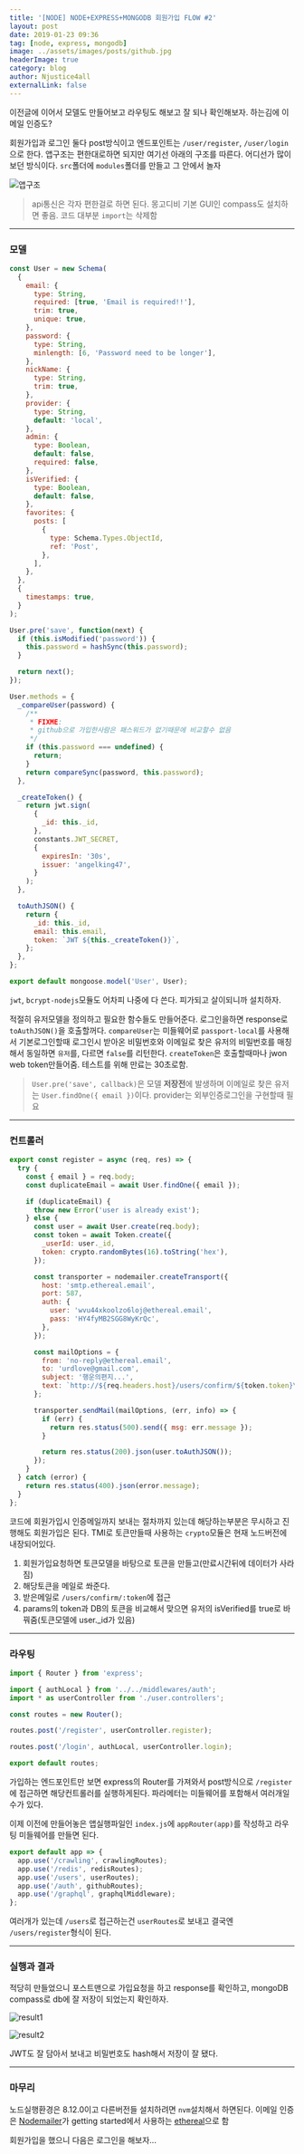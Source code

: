 ```yaml
---
title: '[NODE] NODE+EXPRESS+MONGODB 회원가입 FLOW #2'
layout: post
date: 2019-01-23 09:36
tag: [node, express, mongodb]
image: ../assets/images/posts/github.jpg
headerImage: true
category: blog
author: Njustice4all
externalLink: false
---
```


이전글에 이어서 모델도 만들어보고 라우팅도 해보고 잘 되나 확인해보자. 하는김에 이메일 인증도?

회원가입과 로그인 둘다 post방식이고 엔드포인트는 `/user/register`, `/user/login`으로 한다. 앱구조는 편한대로하면 되지만 여기선 아래의 구조를 따른다. 어디선가 많이 보던 방식이다. `src`폴더에 `modules`폴더를 만들고 그 안에서 놀자

![앱구조](../assets/images/posts/190123/structure.png)

> api통신은 각자 편한걸로 하면 된다. 몽고디비 기본 GUI인 compass도 설치하면 좋음. 코드 대부분 `import`는 삭제함

---

### 모델

```javascript
const User = new Schema(
  {
    email: {
      type: String,
      required: [true, 'Email is required!!'],
      trim: true,
      unique: true,
    },
    password: {
      type: String,
      minlength: [6, 'Password need to be longer'],
    },
    nickName: {
      type: String,
      trim: true,
    },
    provider: {
      type: String,
      default: 'local',
    },
    admin: {
      type: Boolean,
      default: false,
      required: false,
    },
    isVerified: {
      type: Boolean,
      default: false,
    },
    favorites: {
      posts: [
        {
          type: Schema.Types.ObjectId,
          ref: 'Post',
        },
      ],
    },
  },
  {
    timestamps: true,
  }
);

User.pre('save', function(next) {
  if (this.isModified('password')) {
    this.password = hashSync(this.password);
  }

  return next();
});

User.methods = {
  _compareUser(password) {
    /**
     * FIXME:
     * github으로 가입한사람은 패스워드가 없기때문에 비교할수 없음
     */
    if (this.password === undefined) {
      return;
    }
    return compareSync(password, this.password);
  },

  _createToken() {
    return jwt.sign(
      {
        _id: this._id,
      },
      constants.JWT_SECRET,
      {
        expiresIn: '30s',
        issuer: 'angelking47',
      }
    );
  },

  toAuthJSON() {
    return {
      _id: this._id,
      email: this.email,
      token: `JWT ${this._createToken()}`,
    };
  },
};

export default mongoose.model('User', User);
```

`jwt`, `bcrypt-nodejs`모듈도 어차피 나중에 다 쓴다. 피가되고 살이되니까 설치하자.

적절히 유저모델을 정의하고 필요한 함수들도 만들어준다. 로그인을하면 response로 `toAuthJSON()`을 호출할꺼다. `compareUser`는 미들웨어로 `passport-local`를 사용해서 기본로그인할때 로그인시 받아온 비밀번호와 이메일로 찾은 유저의 비밀번호를 매칭해서 동일하면 `유저`를, 다르면 `false`를 리턴한다. `createToken`은 호출할때마나 jwon web token만들어줌. 테스트를 위해 만료는 30초로함.

> `User.pre('save', callback)`은 모델 **저장전**에 발생하며 이메일로 찾은 유저는 `User.findOne({ email })`이다. provider는 외부인증로그인을 구현할때 필요

---

### 컨트롤러

```javascript
export const register = async (req, res) => {
  try {
    const { email } = req.body;
    const duplicateEmail = await User.findOne({ email });

    if (duplicateEmail) {
      throw new Error('user is already exist');
    } else {
      const user = await User.create(req.body);
      const token = await Token.create({
        _userId: user._id,
        token: crypto.randomBytes(16).toString('hex'),
      });

      const transporter = nodemailer.createTransport({
        host: 'smtp.ethereal.email',
        port: 587,
        auth: {
          user: 'wvu44xkoolzo6loj@ethereal.email',
          pass: 'HY4fyMB2SGG8WyKrQc',
        },
      });

      const mailOptions = {
        from: 'no-reply@ethereal.email',
        to: 'urdlove@gmail.com',
        subject: '행운의편지...',
        text: `http://${req.headers.host}/users/confirm/${token.token}\n\nEmail: ${user.email}`,
      };

      transporter.sendMail(mailOptions, (err, info) => {
        if (err) {
          return res.status(500).send({ msg: err.message });
        }

        return res.status(200).json(user.toAuthJSON());
      });
    }
  } catch (error) {
    return res.status(400).json(error.message);
  }
};
```

코드에 회원가입시 인증메일까지 보내는 절차까지 있는데 해당하는부분은 무시하고 진행해도 회원가입은 된다. TMI로 토큰만들때 사용하는 `crypto`모듈은 현재 노드버전에 내장되어있다.

1. 회원가입요청하면 토큰모델을 바탕으로 토큰을 만들고(만료시간뒤에 데이터가 사라짐)
2. 해당토큰을 메일로 쏴준다.
3. 받은메일로 `/users/confirm/:token`에 접근
4. params의 token과 DB의 토큰을 비교해서 맞으면 유저의 isVerified를 true로 바꿔줌(토큰모델에 user.\_id가 있음)

---

### 라우팅

```javascript
import { Router } from 'express';

import { authLocal } from '../../middlewares/auth';
import * as userController from './user.controllers';

const routes = new Router();

routes.post('/register', userController.register);

routes.post('/login', authLocal, userController.login);

export default routes;
```

가입하는 엔드포인트만 보면 express의 Router를 가져와서 post방식으로 `/register`에 접근하면 해당컨트롤러를 실행하게된다. 파라메터는 미들웨어를 포함해서 여러개일수가 있다.

이제 이전에 만들어놓은 앱실행파일인 `index.js`에 `appRouter(app)`를 작성하고 라우팅 미들웨어를 만들면 된다.

```javascript
export default app => {
  app.use('/crawling', crawlingRoutes);
  app.use('/redis', redisRoutes);
  app.use('/users', userRoutes);
  app.use('/auth', githubRoutes);
  app.use('/graphql', graphqlMiddleware);
};
```

여러개가 있는데 `/users`로 접근하는건 `userRoutes`로 보내고 결국엔 `/users/register`형식이 된다.

---

### 실행과 결과

적당히 만들었으니 포스트맨으로 가입요청을 하고 response를 확인하고, mongoDB compass로 db에 잘 저장이 되었는지 확인하자.

![result1](../assets/images/posts/190123/result1.png)

![result2](../assets/images/posts/190123/result2.png)

JWT도 잘 담아서 보내고 비밀번호도 hash해서 저장이 잘 됐다.

---

### 마무리

노드실행환경은 8.12.0이고 다른버전들 설치하려면 `nvm`설치해서 하면된다. 이메일 인증은 [Nodemailer](https://nodemailer.com/about/)가 getting started에서 사용하는 [ethereal](https://ethereal.email/)으로 함

회원가입을 했으니 다음은 로그인을 해보자...
